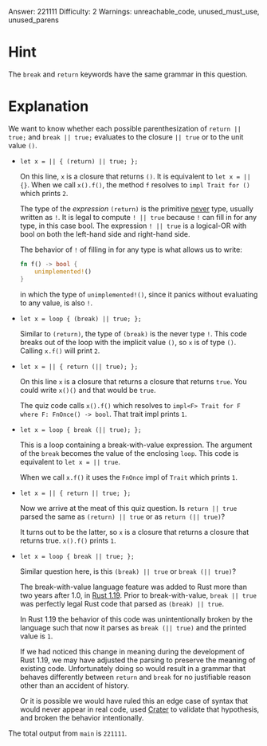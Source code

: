 Answer: 221111
Difficulty: 2
Warnings: unreachable_code, unused_must_use, unused_parens

# Hint

The `break` and `return` keywords have the same grammar in this question.

# Explanation

We want to know whether each possible parenthesization of `return || true;` and
`break || true;` evaluates to the closure `|| true` or to the unit value `()`.

- `let x = || { (return) || true; };`

    On this line, `x` is a closure that returns `()`. It is equivalent to `let x
    = || {}`. When we call `x().f()`, the method `f` resolves to `impl Trait for
    ()` which prints `2`.

    The type of the *expression* `(return)` is the primitive [never] type,
    usually written as `!`. It is legal to compute `! || true` because `!` can
    fill in for any type, in this case bool. The expression `! || true` is a
    logical-OR with bool on both the left-hand side and right-hand side.

    The behavior of `!` of filling in for any type is what allows us to write:

    ```rust
    fn f() -> bool {
        unimplemented!()
    }
    ```

    in which the type of `unimplemented!()`, since it panics without evaluating
    to any value, is also `!`.

    [never]: https://doc.rust-lang.org/std/primitive.never.html

- `let x = loop { (break) || true; };`

    Similar to `(return)`, the type of `(break)` is the never type `!`. This
    code breaks out of the loop with the implicit value `()`, so `x` is of type
    `()`. Calling `x.f()` will print `2`.

- `let x = || { return (|| true); };`

    On this line `x` is a closure that returns a closure that returns `true`.
    You could write `x()()` and that would be `true`.

    The quiz code calls `x().f()` which resolves to `impl<F> Trait for F where
    F: FnOnce() -> bool`. That trait impl prints `1`.

- `let x = loop { break (|| true); };`

    This is a loop containing a break-with-value expression. The argument of the
    `break` becomes the value of the enclosing `loop`. This code is equivalent
    to `let x = || true`.

    When we call `x.f()` it uses the `FnOnce` impl of `Trait` which prints `1`.

- `let x = || { return || true; };`

    Now we arrive at the meat of this quiz question. Is `return || true` parsed
    the same as `(return) || true` or as `return (|| true)`?

    It turns out to be the latter, so `x` is a closure that returns a closure
    that returns true. `x().f()` prints `1`.

- `let x = loop { break || true; };`

    Similar question here, is this `(break) || true` or `break (|| true)`?

    The break-with-value language feature was added to Rust more than two years
    after 1.0, in [Rust 1.19]. Prior to break-with-value, `break || true` was
    perfectly legal Rust code that parsed as `(break) || true`.

    In Rust 1.19 the behavior of this code was unintentionally broken by the
    language such that now it parses as `break (|| true)` and the printed value
    is `1`.

    If we had noticed this change in meaning during the development of Rust
    1.19, we may have adjusted the parsing to preserve the meaning of existing
    code. Unfortunately doing so would result in a grammar that behaves
    differently between `return` and `break` for no justifiable reason other
    than an accident of history.

    Or it is possible we would have ruled this an edge case of syntax that would
    never appear in real code, used [Crater] to validate that hypothesis, and
    broken the behavior intentionally.

[Rust 1.19]: https://blog.rust-lang.org/2017/07/20/Rust-1.19.html
[Crater]: https://github.com/rust-lang/crater

The total output from `main` is `221111`.
